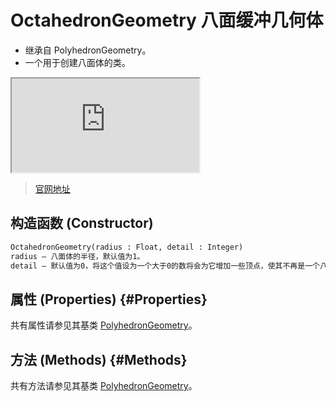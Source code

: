 # OctahedronGeometry 八面缓冲几何体

- 继承自 PolyhedronGeometry。
- 一个用于创建八面体的类。

<iframe id="scene" src="https://threejs.org/docs/scenes/geometry-browser.html#OctahedronGeometry"></iframe>

>[官网地址](https://threejs.org/docs/index.html#api/zh/geometries/OctahedronGeometry)


## 构造函数 (Constructor)

```md
OctahedronGeometry(radius : Float, detail : Integer)
radius — 八面体的半径，默认值为1。
detail — 默认值为0，将这个值设为一个大于0的数将会为它增加一些顶点，使其不再是一个八面体。
```

## 属性 (Properties) {#Properties}

共有属性请参见其基类 [PolyhedronGeometry](./PolyhedronGeometry#Properties)。

## 方法 (Methods) {#Methods}

共有方法请参见其基类 [PolyhedronGeometry](./PolyhedronGeometry#Methods)。